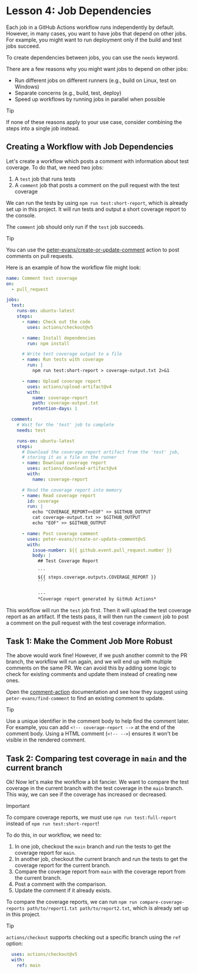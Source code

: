 # Lesson 4: Job Dependencies

Each job in a GitHub Actions workflow runs independently by default.
However, in many cases, you want to have jobs that depend on other jobs.
For example, you might want to run deployment only if the build and test jobs succeed.

To create dependencies between jobs, you can use the `needs` keyword.

There are a few reasons why you might want jobs to depend on other jobs:

- Run different jobs on different runners (e.g., build on Linux, test on Windows)
- Separate concerns (e.g., build, test, deploy)
- Speed up workflows by running jobs in parallel when possible

> [!TIP]
> If none of these reasons apply to your use case, consider combining the steps into a single job instead.

## Creating a Workflow with Job Dependencies

Let's create a workflow which posts a comment with information about test coverage.
To do that, we need two jobs:

1. A `test` job that runs tests
2. A `comment` job that posts a comment on the pull request with the test coverage

We can run the tests by using `npm run test:short-report`, which is already set up in this project.
It will run tests and output a short coverage report to the console.

The `comment` job should only run if the `test` job succeeds.

> [!TIP]
> You can use the [peter-evans/create-or-update-comment](https://github.com/marketplace/actions/create-or-update-comment) action to post comments on pull requests.

Here is an example of how the workflow file might look:

```yaml
name: Comment test coverage
on: 
  - pull_request

jobs:
  test:
    runs-on: ubuntu-latest
    steps:
      - name: Check out the code
        uses: actions/checkout@v5

      - name: Install dependencies
        run: npm install

      # Write test coverage output to a file
      - name: Run tests with coverage
        run: |
          npm run test:short-report > coverage-output.txt 2>&1

      - name: Upload coverage report
        uses: actions/upload-artifact@v4
        with:
          name: coverage-report
          path: coverage-output.txt
          retention-days: 1

  comment:
    # Wait for the 'test' job to complete
    needs: test

    runs-on: ubuntu-latest
    steps:
      # Download the coverage report artifact from the 'test' job,
      # storing it as a file on the runner
      - name: Download coverage report
        uses: actions/download-artifact@v4
        with:
          name: coverage-report

      # Read the coverage report into memory
      - name: Read coverage report
        id: coverage
        run: |
          echo "COVERAGE_REPORT<<EOF" >> $GITHUB_OUTPUT
          cat coverage-output.txt >> $GITHUB_OUTPUT
          echo "EOF" >> $GITHUB_OUTPUT

      - name: Post coverage comment
        uses: peter-evans/create-or-update-comment@v5
        with:
          issue-number: ${{ github.event.pull_request.number }}
          body: |
            ## Test Coverage Report

            ```
            ${{ steps.coverage.outputs.COVERAGE_REPORT }}
            ```

            ---
            *Coverage report generated by GitHub Actions*
```

This workflow will run the `test` job first.
Then it will upload the test coverage report as an artifact.
If the tests pass, it will then run the `comment` job to post a comment on the pull request with the test coverage information.

## Task 1: Make the Comment Job More Robust

The above would work fine!
However, if we push another commit to the PR branch, the workflow will run again, and we will end up with multiple comments on the same PR.
We can avoid this by adding some logic to check for existing comments and update them instead of creating new ones.

Open the [comment-action](https://github.com/marketplace/actions/create-or-update-comment) documentation and see how they suggest using `peter-evans/find-comment` to find an existing comment to update.

> [!TIP]
> Use a unique identifier in the comment body to help find the comment later.
> For example, you can add `<!-- coverage-report -->` at the end of the comment body.
> Using a HTML comment (`<!-- -->`) ensures it won't be visible in the rendered comment.

## Task 2: Comparing test coverage in `main` and the current branch

Ok!
Now let's make the workflow a bit fancier.
We want to compare the test coverage in the current branch with the test coverage in the `main` branch.
This way, we can see if the coverage has increased or decreased.

> [!IMPORTANT]
> To compare coverage reports, we must use `npm run test:full-report` instead of `npm run test:short-report`!

To do this, in our workflow, we need to:

1. In one job, checkout the `main` branch and run the tests to get the coverage report for `main`.
2. In another job, checkout the current branch and run the tests to get the coverage report for the current branch.
3. Compare the coverage report from `main` with the coverage report from the current branch.
4. Post a comment with the comparison.
5. Update the comment if it already exists.

To compare the coverage reports, we can run `npm run compare-coverage-reports path/to/report1.txt path/to/report2.txt`, which is already set up in this project.

> [!TIP]
> `actions/checkout` supports checking out a specific branch using the `ref` option:
>
> ```yaml
>   uses: actions/checkout@v5
>   with:
>     ref: main
> ```
